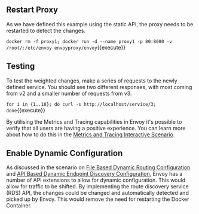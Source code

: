 ## Restart Proxy

As we have defined this example using the static API, the proxy needs to be restarted to detect the changes.

`docker rm -f proxy1; docker run -d --name proxy1 -p 80:8080 -v /root/:/etc/envoy envoyproxy/envoy`{{execute}}

## Testing

To test the weighted changes, make a series of requests to the newly defined service. You should see two different responses, with most coming from v2 and a smaller number of requests from v3.

`for i in {1..10}; do curl -s http://localhost/service/3; done`{{execute}}

By utilising the Metrics and Tracing capabilities in Envoy it's possible to verify that all users are having a positive experience. You can learn more about how to do this in the [Metrics and Tracing Interactive Scenario](https://www.envoyproxy.io/try/implementing-metrics-tracing).

## Enable Dynamic Configuration

As discussed in the scenario on [File Based Dynamic Routing Configuration](https://www.envoyproxy.io/try/file-based-dynamic-routing-configuration) and [API Based Dynamic Endpoint Discovery Configuration](https://katacoda.com/envoyproxy/scenarios/api-based-dynamic-routing-configuration), Envoy has a number of API extensions to allow for dynamic configuration. This would allow for traffic to be shifted. By implementing the route discovery service (RDS) API, the changes could be changed and automatically detected and picked up by Envoy. This would remove the need for restarting the Docker Container.
